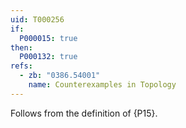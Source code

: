 ```yaml
---
uid: T000256
if:
  P000015: true
then:
  P000132: true
refs:
  - zb: "0386.54001"
    name: Counterexamples in Topology
---
```


Follows from the definition of {P15}.
